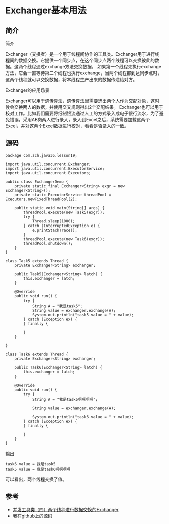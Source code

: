 # Exchanger基本用法


## 简介

简介

Exchanger（交换者）是一个用于线程间协作的工具类。Exchanger用于进行线程间的数据交换。它提供一个同步点，在这个同步点两个线程可以交换彼此的数据。这两个线程通过exchange方法交换数据， 如果第一个线程先执行exchange方法，它会一直等待第二个线程也执行exchange，当两个线程都到达同步点时，这两个线程就可以交换数据，将本线程生产出来的数据传递给对方。

Exchanger的应用场景

Exchanger可以用于遗传算法，遗传算法里需要选出两个人作为交配对象，这时候会交换两人的数据，并使用交叉规则得出2个交配结果。
Exchanger也可以用于校对工作。比如我们需要将纸制银流通过人工的方式录入成电子银行流水，为了避免错误，采用AB岗两人进行录入，录入到Excel之后，系统需要加载这两个Excel，并对这两个Excel数据进行校对，看看是否录入的一致。

## 源码

```
package com.zch.java36.lesson19;

import java.util.concurrent.Exchanger;
import java.util.concurrent.ExecutorService;
import java.util.concurrent.Executors;

public class ExchangerDemo {
	private static final Exchanger<String> exgr = new Exchanger<String>();
	private static ExecutorService threadPool = Executors.newFixedThreadPool(2);

	public static void main(String[] args) {
		threadPool.execute(new Task5(exgr));
		try {
			Thread.sleep(1000);
		} catch (InterruptedException e) {
			e.printStackTrace();
		}
		threadPool.execute(new Task6(exgr));
		threadPool.shutdown();
	}
}

class Task5 extends Thread {
	private Exchanger<String> exchanger;

	public Task5(Exchanger<String> latch) {
		this.exchanger = latch;
	}

	@Override
	public void run() {
		try {
			String A = "我是task5";
			String value = exchanger.exchange(A);
			System.out.println("task5 value = " + value);
		} catch (Exception ex) {
		} finally {

		}
	}

}

class Task6 extends Thread {
	private Exchanger<String> exchanger;

	public Task6(Exchanger<String> latch) {
		this.exchanger = latch;
	}

	@Override
	public void run() {
		try {
			String A = "我是task6啊啊啊啊";

			String value = exchanger.exchange(A);

			System.out.println("task6 value = " + value);
		} catch (Exception ex) {
		} finally {

		}
	}
}
```

输出

```
task6 value = 我是task5
task5 value = 我是task6啊啊啊啊

```

可以看出，两个线程交换了值。

## 参考

- [并发工具类（四）两个线程进行数据交换的Exchanger](http://ifeve.com/concurrency-exchanger/)
- [我在github上的源码](https://github.com/wardensky/java36_study_notes/tree/master/java36/src/main/java/com/zch/java36/lesson19)
